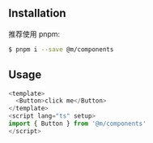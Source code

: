 ## Installation

推荐使用 pnpm:

```sh
$ pnpm i --save @m/components
```

## Usage

```ts
<template>
  <Button>click me</Button>
</template>
<script lang="ts" setup>
import { Button } from '@m/components'
</script>

```
